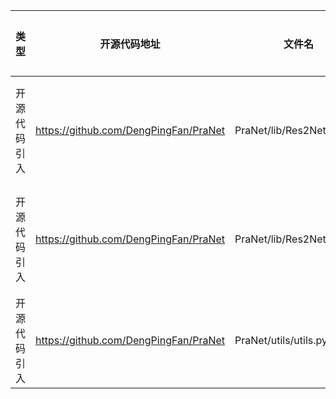 | 类型     | 开源代码地址 | 文件名                                                                        | 公网IP地址/公网URL地址/域名/邮箱地址 | 用途说明    |
|--------|--------|----------------------------------------------------------------------------| ------------------------------------ |---------|
| 开源代码引入 | https://github.com/DengPingFan/PraNet | PraNet/lib/Res2Net_v1b.py | https://shanghuagao.oss-cn-beijing.aliyuncs.com/res2net/res2net50_v1b_26w_4s-3cf99910.pth | 下载预训练权重 |
| 开源代码引入 | https://github.com/DengPingFan/PraNet | PraNet/lib/Res2Net_v1b.py | https://shanghuagao.oss-cn-beijing.aliyuncs.com/res2net/res2net101_v1b_26w_4s-0812c246.pth | 下载预训练权重 |
| 开源代码引入 | https://github.com/DengPingFan/PraNet | PraNet/utils/utils.py | https://github.com/Lyken17/pytorch-OpCounter | 相关说明 |